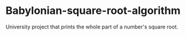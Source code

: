 # Babylonian-square-root-algorithm
University project that prints the whole part of a number's square root.
